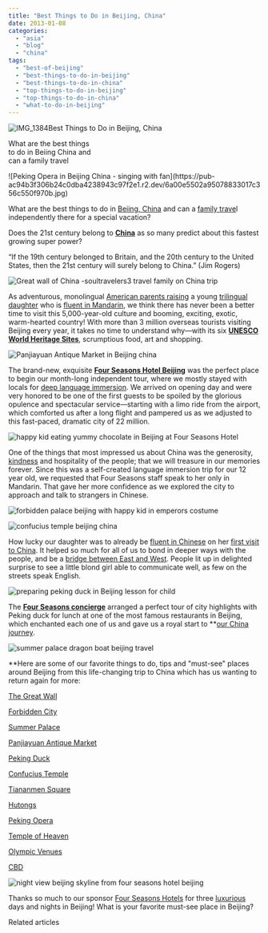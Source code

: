 ```yaml
---
title: "Best Things to Do in Beijing, China"
date: 2013-01-08
categories: 
  - "asia"
  - "blog"
  - "china"
tags: 
  - "best-of-beijing"
  - "best-things-to-do-in-beijing"
  - "best-things-to-do-in-china"
  - "top-things-to-do-in-beijing"
  - "top-things-to-do-in-china"
  - "what-to-do-in-beijing"
---
```


![IMG_1384](https://pub-ac94b3f306b24c0dba4238943c97f2e1.r2.dev/6a00e5502a95078833017d3f9b3bd3970c.jpg)Best Things to Do in Beijing, China  
  
What are the best things  
to do in Beiing China and  
can a family travel

<!--more--> ![Peking Opera in Beijing China - singing with fan](https://pub-ac94b3f306b24c0dba4238943c97f2e1.r2.dev/6a00e5502a95078833017c356c550f970b.jpg)  
  
  
  
What are the best things to do in [Beiing, China](https://pub-ac94b3f306b24c0dba4238943c97f2e1.r2.dev/2012/11/china-travel-in-the-autumn.html "beijing china") and can a [family trave](https://pub-ac94b3f306b24c0dba4238943c97f2e1.r2.dev/2012/12/around-the-world-family-travel.html "family travel around the world digital nomads")l independently there for a special vacation?   
  
Does the 21st century belong to **[China](http://magazine.fourseasons.com/travel-food-style/things-to-do/beijing_now)** as so many predict about this fastest growing super power?   
  
“If the 19th century belonged to Britain, and the 20th century to the United States, then the 21st century will surely belong to China.” (Jim Rogers)  
  
![Great wall of China -soultravelers3 travel family on China trip](https://pub-ac94b3f306b24c0dba4238943c97f2e1.r2.dev/6a00e5502a95078833017c356c5987970b.jpg)  
  
  
As adventurous, monolingual [American parents raising](https://pub-ac94b3f306b24c0dba4238943c97f2e1.r2.dev/2012/09/how-to-homeschool-through-travel-with-a-gifted-child-.html "raising educating a gifted child through travel") a young [trilingual daughter](https://pub-ac94b3f306b24c0dba4238943c97f2e1.r2.dev/2011/06/how-to-raise-a-bilingual-or-multi-lingual-child.html "how to raise a multilingual child") who is [fluent in Mandarin](https://pub-ac94b3f306b24c0dba4238943c97f2e1.r2.dev/2011/01/only-american-girl-in-an-all-mandarin-school-chinese-immersion-in-language-culture-through-school.html "fluent in Mandarin american kid"), we think there has never been a better time to visit this 5,000-year-old culture and booming, exciting, exotic, warm-hearted country! With more than 3 million overseas tourists visiting Beijing every year, it takes no time to understand why—with its six **[UNESCO World Heritage Sites](http://whc.unesco.org/en/statesparties/cn)**, scrumptious food, art and shopping.  
  
![Panjiayuan Antique Market in Beijing china](https://pub-ac94b3f306b24c0dba4238943c97f2e1.r2.dev/6a00e5502a95078833017c356c5ebc970b.jpg)  
  
  
The brand-new, exquisite **[Four Seasons Hotel Beijing](http://www.fourseasons.com/beijing/)** was the perfect place to begin our month-long independent tour, where we mostly stayed with locals for [deep language immersion](https://pub-ac94b3f306b24c0dba4238943c97f2e1.r2.dev/2012/11/mandarin-immersion-in-china.html "deep language immersion and learning in China"). We arrived on opening day and were very honored to be one of the first guests to be spoiled by the glorious opulence and spectacular service—starting with a limo ride from the airport, which comforted us after a long flight and pampered us as we adjusted to this fast-paced, dramatic city of 22 million.  
  
![happy kid eating yummy chocolate in Beijing at Four Seasons Hotel](https://pub-ac94b3f306b24c0dba4238943c97f2e1.r2.dev/6a00e5502a95078833017ee70fc8c2970d.jpg)  
  
  
  
One of the things that most impressed us about China was the generosity, [kindness](https://pub-ac94b3f306b24c0dba4238943c97f2e1.r2.dev/2012/12/random-acts-of-kindness-in-travel.html "kindness - random acts story") and hospitality of the people; that we will treasure in our memories forever. Since this was a self-created language immersion trip for our 12 year old, we requested that Four Seasons staff speak to her only in Mandarin. That gave her more confidence as we explored the city to approach and talk to strangers in Chinese.  
  
![forbidden palace beijing with happy kid in emperors costume](https://pub-ac94b3f306b24c0dba4238943c97f2e1.r2.dev/6a00e5502a95078833017ee70fcd44970d.jpg)  
  
![confucius temple beijing china](https://pub-ac94b3f306b24c0dba4238943c97f2e1.r2.dev/6a00e5502a95078833017d3f9bdd70970c.jpg)  
  
  
  
How lucky our daughter was to already be [fluent in Chinese](https://pub-ac94b3f306b24c0dba4238943c97f2e1.r2.dev/2012/06/why-learn-mandarin-in-tropical-asia-penang.html "becoming fluent in mandarin in Asia student tips") on her [first visit to China](https://pub-ac94b3f306b24c0dba4238943c97f2e1.r2.dev/2012/11/getting-a-tourism-visa-for-china-adventure.html "getting visa for china"). It helped so much for all of us to bond in deeper ways with the people, and be a [bridge between East and West](https://pub-ac94b3f306b24c0dba4238943c97f2e1.r2.dev/2012/12/china-bridge-summer-palace.html "bridge between east and west through Mandarin"). People lit up in delighted surprise to see a little blond girl able to communicate well, as few on the streets speak English.  
  
![preparing peking duck in Beijing lesson for child](https://pub-ac94b3f306b24c0dba4238943c97f2e1.r2.dev/6a00e5502a95078833017d3f9b69db970c.jpg)  
  
  
The **[Four Seasons concierge](http://www.fourseasons.com/beijing/services_and_amenities/family/)** arranged a perfect tour of city highlights with Peking duck for lunch at one of the most famous restaurants in Beijing, which enchanted each one of us and gave us a royal start to **[our China journey](https://pub-ac94b3f306b24c0dba4238943c97f2e1.r2.dev/2012/12/soultravelers3-in-china-emperors-style.html#more).  
  
![summer palace dragon boat beijing travel](https://pub-ac94b3f306b24c0dba4238943c97f2e1.r2.dev/6a00e5502a95078833017ee70fd428970d.jpg)  
  
**Here are some of our favorite things to do, tips and "must-see" places around Beijing from this life-changing trip to China which has us wanting to return again for more:  
  
[The Great Wall](https://pub-ac94b3f306b24c0dba4238943c97f2e1.r2.dev/2012/12/the-great-wall-of-china.html "the great wall")

[Forbidden City](https://pub-ac94b3f306b24c0dba4238943c97f2e1.r2.dev/2012/11/forbidden-city-and-beijings-best.html "forbidden city")  
  
[Summer Palace](https://pub-ac94b3f306b24c0dba4238943c97f2e1.r2.dev/2012/11/-summer-palace-sunset-in-beijing-china.html "Summer Palace china")  
  
[Panjiayuan Antique Market](https://pub-ac94b3f306b24c0dba4238943c97f2e1.r2.dev/2012/11/panjiayuan-antique-market-beijing-best-gifts.html "Panjiayuan Antique Market")  
  
[Peking Duck](https://pub-ac94b3f306b24c0dba4238943c97f2e1.r2.dev/2012/11/peking-duck-in-beijing.html "Peking duck")  
  
[Confucius Temple](https://pub-ac94b3f306b24c0dba4238943c97f2e1.r2.dev/2012/12/confusius-temple-in-beijing-and-tcm-tourism.html "confucius temple beijing china")  
  
[Tiananmen Square](https://pub-ac94b3f306b24c0dba4238943c97f2e1.r2.dev/2012/12/family-travel-beijing-tiananmen-square.html "Tiananmen square")  
  
[Hutongs](https://pub-ac94b3f306b24c0dba4238943c97f2e1.r2.dev/2012/11/real-beijing-hutong-nights.html "hutongs in beijing")  
  
[Peking Opera](https://pub-ac94b3f306b24c0dba4238943c97f2e1.r2.dev/2012/12/china-travel-peking-opera.html "peking opera in Beijing")  
  
[Temple of Heaven](http://en.wikipedia.org/wiki/Temple_of_Heaven "temple of heaven china beijing")  
  
[Olympic Venues](http://en.wikipedia.org/wiki/2008_Summer_Olympics "beijing olympics")  
  
[CBD](http://en.wikipedia.org/wiki/Beijing_central_business_district "CBD Beijing")  
  
![night view beijing skyline from four seasons hotel beijing](https://pub-ac94b3f306b24c0dba4238943c97f2e1.r2.dev/6a00e5502a95078833017d3f9bf692970c.jpg)  
  
  
  
Thanks so much to our sponsor [Four Seasons Hotels](http://www.fourseasons.com/ "four seasons hotels") for three [luxurious](http://family.fourseasons.com/2012/12/buzzing-beijing-china-with-the-family%E2%80%94and-the-new-four-seasons-hotel-our-trip-photos/ "luxury family travel beijing") days and nights in Beijing! What is your favorite must-see place in Beijing?

Related articles


